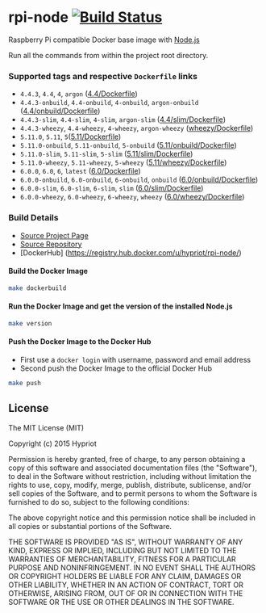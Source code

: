 # rpi-node [![Build Status](https://armbuilder.hypriot.com/api/badges/hypriot/rpi-node/status.svg)](https://armbuilder.hypriot.com/hypriot/rpi-node)

Raspberry Pi compatible Docker base image with [Node.js](http://nodejs.org)

Run all the commands from within the project root directory.

### Supported tags and respective `Dockerfile` links
- `4.4.3`, `4.4`, `4`, `argon` ([4.4/Dockerfile](https://github.com/hypriot/rpi-node/blob/master/4.4/Dockerfile))
- `4.4.3-onbuild`, `4.4-onbuild`, `4-onbuild`, `argon-onbuild` ([4.4/onbuild/Dockerfile](https://github.com/hypriot/rpi-node/blob/master/4.4/onbuild/Dockerfile))
- `4.4.3-slim`, `4.4-slim`, `4-slim`, `argon-slim` ([4.4/slim/Dockerfile](https://github.com/hypriot/rpi-node/blob/master/4.4/slim/Dockerfile))
- `4.4.3-wheezy`, `4.4-wheezy`, `4-wheezy`, `argon-wheezy` ([wheezy/Dockerfile](https://github.com/hypriot/rpi-node/blob/master/4.4/wheezy/Dockerfile))
- `5.11.0`, `5.11`, `5`([5.11/Dockerfile](https://github.com/hypriot/rpi-node/blob/master/5.11/Dockerfile))
- `5.11.0-onbuild`, `5.11-onbuild`, `5-onbuild` ([5.11/onbuild/Dockerfile](https://github.com/hypriot/rpi-node/blob/master/5.11/onbuild/Dockerfile))
- `5.11.0-slim`, `5.11-slim`, `5-slim` ([5.11/slim/Dockerfile](https://github.com/hypriot/rpi-node/blob/master/5.11/slim/Dockerfile))
- `5.11.0-wheezy`, `5.11-wheezy`, `5-wheezy` ([5.11/wheezy/Dockerfile](https://github.com/hypriot/rpi-node/blob/master/5.11/wheezy/Dockerfile))
- `6.0.0`, `6.0`, `6`, `latest` ([6.0/Dockerfile](https://github.com/hypriot/rpi-node/blob/master/6.0/Dockerfile))
- `6.0.0-onbuild`, `6.0-onbuild`, `6-onbuild`, `onbuild` ([6.0/onbuild/Dockerfile](https://github.com/hypriot/rpi-node/blob/master/6.0/onbuild/Dockerfile))
- `6.0.0-slim`, `6.0-slim`, `6-slim`, `slim` ([6.0/slim/Dockerfile](https://github.com/hypriot/rpi-node/blob/master/6.0/slim/Dockerfile))
- `6.0.0-wheezy`, `6.0-wheezy`, `6-wheezy`, `wheezy` ([6.0/wheezy/Dockerfile](https://github.com/hypriot/rpi-node/blob/master/6.0/wheezy/Dockerfile))

### Build Details
- [Source Project Page](https://github.com/hypriot)
- [Source Repository](https://github.com/hypriot/rpi-node)
- [DockerHub] (https://registry.hub.docker.com/u/hypriot/rpi-node/)

#### Build the Docker Image
```bash
make dockerbuild
```

#### Run the Docker Image and get the version of the installed Node.js
```bash
make version
```

#### Push the Docker Image to the Docker Hub
* First use a `docker login` with username, password and email address
* Second push the Docker Image to the official Docker Hub

```bash
make push
```

## License

The MIT License (MIT)

Copyright (c) 2015 Hypriot

Permission is hereby granted, free of charge, to any person obtaining a copy
of this software and associated documentation files (the "Software"), to deal
in the Software without restriction, including without limitation the rights
to use, copy, modify, merge, publish, distribute, sublicense, and/or sell
copies of the Software, and to permit persons to whom the Software is
furnished to do so, subject to the following conditions:

The above copyright notice and this permission notice shall be included in all
copies or substantial portions of the Software.

THE SOFTWARE IS PROVIDED "AS IS", WITHOUT WARRANTY OF ANY KIND, EXPRESS OR
IMPLIED, INCLUDING BUT NOT LIMITED TO THE WARRANTIES OF MERCHANTABILITY,
FITNESS FOR A PARTICULAR PURPOSE AND NONINFRINGEMENT. IN NO EVENT SHALL THE
AUTHORS OR COPYRIGHT HOLDERS BE LIABLE FOR ANY CLAIM, DAMAGES OR OTHER
LIABILITY, WHETHER IN AN ACTION OF CONTRACT, TORT OR OTHERWISE, ARISING FROM,
OUT OF OR IN CONNECTION WITH THE SOFTWARE OR THE USE OR OTHER DEALINGS IN THE
SOFTWARE.
